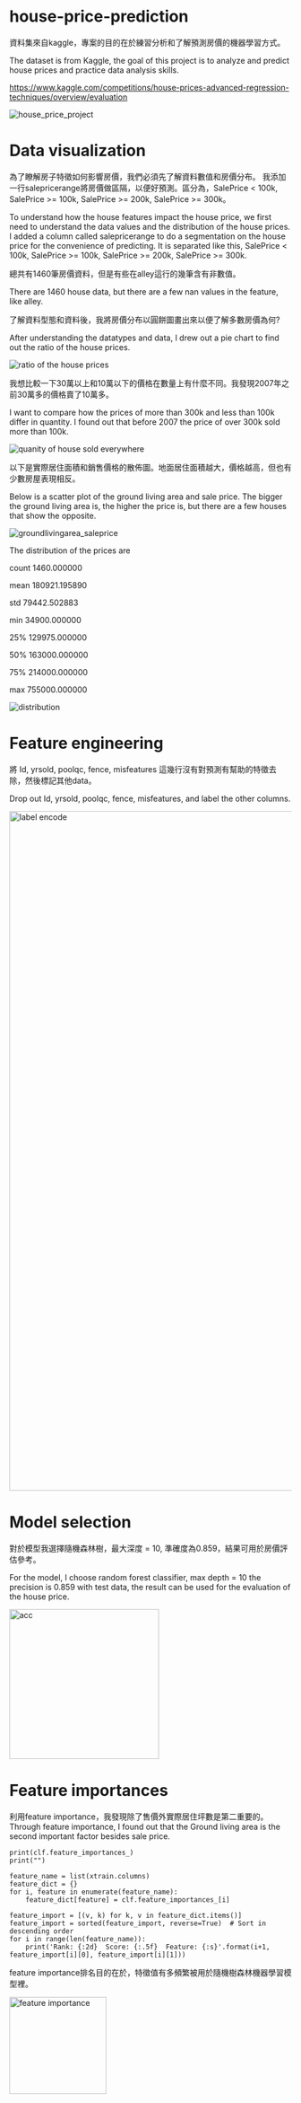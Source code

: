 # house-price-prediction
資料集來自kaggle，專案的目的在於練習分析和了解預測房價的機器學習方式。

The dataset is from Kaggle, the goal of this project is to analyze and predict house prices and practice data analysis skills.

https://www.kaggle.com/competitions/house-prices-advanced-regression-techniques/overview/evaluation

![house_price_project](https://github.com/chency0315/house-price-prediction/assets/100465252/f7a4f895-dbf9-478d-ba7c-6df6eab8be76)

# Data visualization

為了瞭解房子特徵如何影響房價，我們必須先了解資料數值和房價分布。
我添加一行salepricerange將房價做區隔，以便好預測。區分為，SalePrice < 100k, SalePrice >= 100k, SalePrice >= 200k, SalePrice >= 300k。

To understand how the house features impact the house price, we first need to understand the data values and the distribution of the house prices. I added a column called salepricerange to do a segmentation on the house price for the convenience of predicting. It is separated like this, SalePrice < 100k, SalePrice >= 100k, SalePrice >= 200k, SalePrice >= 300k.

總共有1460筆房價資料，但是有些在alley這行的幾筆含有非數值。

There are 1460 house data, but there are a few nan values in the feature, like alley. 

了解資料型態和資料後，我將房價分布以圓餅圖畫出來以便了解多數房價為何?

After understanding the datatypes and data, I drew out a pie chart to find out the ratio of the house prices.

![ratio of the house prices](https://github.com/chency0315/house-price-prediction/assets/100465252/792079ad-d865-4c83-bb10-f0da649ea1c7)

我想比較一下30萬以上和10萬以下的價格在數量上有什麼不同。我發現2007年之前30萬多的價格賣了10萬多。

I want to compare how the prices of more than 300k and less than 100k differ in quantity.
I found out that before 2007 the price of over 300k sold more than 100k. 

![quanity of house sold everywhere](https://github.com/chency0315/house-price-prediction/assets/100465252/3ed11c42-5788-4ca3-8370-4d8edaedd67a)

以下是實際居住面積和銷售價格的散佈圖。地面居住面積越大，價格越高，但也有少數房屋表現相反。

Below is a scatter plot of the ground living area and sale price.
The bigger the ground living area is, the higher the price is, but there are a few houses that show the opposite.

![groundlivingarea_saleprice](https://github.com/chency0315/house-price-prediction/assets/100465252/693de6f4-9e9e-4dfc-aaf4-c49bbd72d249)

The distribution of the prices are 

count      1460.000000

mean     180921.195890

std       79442.502883

min       34900.000000

25%      129975.000000

50%      163000.000000

75%      214000.000000

max      755000.000000

![distribution](https://github.com/chency0315/house-price-prediction/assets/100465252/881a668e-ddbd-453a-90ea-38c0c4d6921a)

# Feature engineering 

將 Id, yrsold, poolqc, fence, misfeatures 這幾行沒有對預測有幫助的特徵去除，然後標記其他data。

Drop out Id, yrsold, poolqc, fence, misfeatures, and label the other columns.

<img width="1211" alt="label encode" src="https://github.com/chency0315/house-price-prediction/assets/100465252/b7d48bd5-cc96-4e61-9a3b-ce480cceaf8f">

# Model selection 

對於模型我選擇隨機森林樹，最大深度 = 10, 準確度為0.859，結果可用於房價評估參考。

For the model, I choose random forest classifier, max depth = 10 
the precision is 0.859 with test data, the result can be used for the evaluation of the house price.

<img width="267" alt="acc" src="https://github.com/chency0315/house-price-prediction/assets/100465252/4ce4314d-f96b-4b94-8339-43ad0f2b7417">

# Feature importances

利用feature importance，我發現除了售價外實際居住坪數是第二重要的。
Through feature importance, I found out that the Ground living area is the second important factor besides sale price.

```
print(clf.feature_importances_)
print("")

feature_name = list(xtrain.columns)
feature_dict = {}
for i, feature in enumerate(feature_name):
    feature_dict[feature] = clf.feature_importances_[i]

feature_import = [(v, k) for k, v in feature_dict.items()]
feature_import = sorted(feature_import, reverse=True)  # Sort in descending order
for i in range(len(feature_name)):
    print('Rank: {:2d}  Score: {:.5f}  Feature: {:s}'.format(i+1, feature_import[i][0], feature_import[i][1]))
```

feature importance排名目的在於，特徵值有多頻繁被用於隨機樹森林機器學習模型裡。

<img width="173" alt="feature importance" src="https://github.com/chency0315/house-price-prediction/assets/100465252/f86332e1-a17a-469a-8983-67bc20a56db0">


